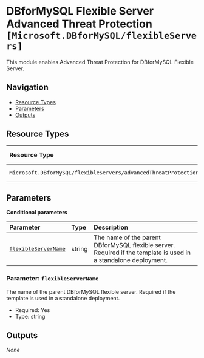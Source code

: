 # DBforMySQL Flexible Server Advanced Threat Protection `[Microsoft.DBforMySQL/flexibleServers]`

This module enables Advanced Threat Protection for DBforMySQL Flexible Server.

## Navigation

- [Resource Types](#Resource-Types)
- [Parameters](#Parameters)
- [Outputs](#Outputs)

## Resource Types

| Resource Type | API Version |
| :-- | :-- |
| `Microsoft.DBforMySQL/flexibleServers/advancedThreatProtectionSettings` | [2023-12-30](https://learn.microsoft.com/en-us/azure/templates/Microsoft.DBforMySQL/2023-12-30/flexibleServers/advancedThreatProtectionSettings) |

## Parameters

**Conditional parameters**

| Parameter | Type | Description |
| :-- | :-- | :-- |
| [`flexibleServerName`](#parameter-flexibleservername) | string | The name of the parent DBforMySQL flexible server. Required if the template is used in a standalone deployment. |

### Parameter: `flexibleServerName`

The name of the parent DBforMySQL flexible server. Required if the template is used in a standalone deployment.

- Required: Yes
- Type: string

## Outputs

_None_
